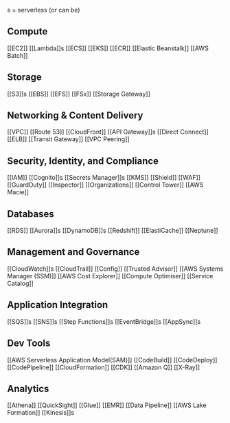 s = serverless (or can be)
## Compute

[[EC2]]
[[Lambda]]s
[[ECS]]
[[EKS]]
[[ECR]]
[[Elastic Beanstalk]]
[[AWS Batch]]
## Storage

[[S3]]s
[[EBS]]
[[EFS]]
[[FSx]]
[[Storage Gateway]]
## Networking & Content Delivery

[[VPC]]
[[Route 53]]
[[CloudFront]]
[[API Gateway]]s
[[Direct Connect]]
[[ELB]]
[[Transit Gateway]]
[[VPC Peering]]
## Security, Identity, and Compliance

[[IAM]]
[[Cognito]]s
[[Secrets Manager]]s
[[KMS]]
[[Shield]]
[[WAF]]
[[GuardDuty]]
[[Inspector]]
[[Organizations]]
[[Control Tower]]
[[AWS Macie]]
## Databases

[[RDS]]
[[Aurora]]s
[[DynamoDB]]s
[[Redshift]]
[[ElastiCache]]
[[Neptune]]
## Management and Governance

[[CloudWatch]]s
[[CloudTrail]]
[[Config]]
[[Trusted Advisor]]
[[AWS Systems Manager (SSM)]]
[[AWS Cost Explorer]]
[[Compute Optimiser]]
[[Service Catalog]]

## Application Integration 

[[SQS]]s
[[SNS]]s
[[Step Functions]]s
[[EventBridge]]s
[[AppSync]]s

## Dev Tools

[[AWS Serverless Application Model(SAM)]]
[[CodeBuild]]
[[CodeDeploy]]
[[CodePipeline]]
[[CloudFormation]]
[[CDK]]
[[Amazon Q]]
[[X-Ray]]
## Analytics

[[Athena]]
[[QuickSight]]
[[Glue]]
[[EMR]]
[[Data Pipeline]]
[[AWS Lake Formation]]
[[Kinesis]]s